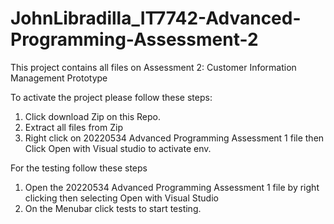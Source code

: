 # JohnLibradilla_IT7742-Advanced-Programming-Assessment-2
This project contains all files on Assessment 2: Customer Information Management Prototype

To activate the project please follow these steps: 

1. Click download Zip on this Repo.
2. Extract all files from Zip
3. Right click on 20220534 Advanced Programming Assessment 1 file then Click Open with Visual studio to activate env.

For the testing follow these steps
1. Open the 20220534 Advanced Programming Assessment 1 file by right clicking then selecting Open with Visual Studio
2.  On the Menubar click tests to start testing. 
